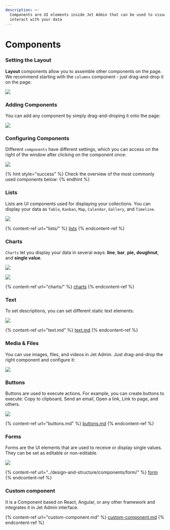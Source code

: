 ```yaml
---
description: >-
  Components are UI elements inside Jet Admin that can be used to visualize and
  interact with your data
---
```


# Components

### Setting the Layout

**Layout** components allow you to assemble other components on the page. We recommend starting with the `columns` component - just drag-and-drop it on the page:

![](../../.gitbook/assets/Components3.gif)

### Adding Components

You can add any component by simply drag-and-droping it onto the page:

![](../../.gitbook/assets/Components1.gif)

### Configuring Components

Different `components` have different settings, which you can access on the right of the window after clicking on the component once:

![](../../.gitbook/assets/Components10.gif)

{% hint style="success" %}
Check the overview of the most commonly used components below:
{% endhint %}

### Lists

Lists are UI components used for displaying your collections. You can display your data as `Table`, `Kanban`, `Map`, `Calendar`, `Gallery`, and `Timeline`.

![](<../../.gitbook/assets/image (795).png>)

{% content-ref url="lists/" %}
[lists](lists/)
{% endcontent-ref %}

### Charts

`Charts` let you display your data in several ways: **line**, **bar**, **pie,** **doughnut**, and **single value**.

![](<../../.gitbook/assets/image (798).png>)

![](<../../.gitbook/assets/image (796).png>)

{% content-ref url="charts/" %}
[charts](charts/)
{% endcontent-ref %}

### Text

To set descriptions, you can set different static text elements:

![](<../../.gitbook/assets/image (860).png>)

{% content-ref url="text.md" %}
[text.md](text.md)
{% endcontent-ref %}

### Media & Files

You can use images, files, and videos in Jet Admin. Just drag-and-drop the right component and configure it:

![](../../.gitbook/assets/Components2.gif)

### Buttons

Buttons are used to execute actions. For example, you can create buttons to execute: Copy to clipboard, Send an email, Open a link, Link to page, and others.

![](<../../.gitbook/assets/image (861).png>)

{% content-ref url="buttons.md" %}
[buttons.md](buttons.md)
{% endcontent-ref %}

### Forms

Forms are the UI elements that are used to receive or display single values. They can be set as editable or non-editable.

![](../../.gitbook/assets/Components4.gif)

{% content-ref url="../design-and-structure/components/form/" %}
[form](../design-and-structure/components/form/)
{% endcontent-ref %}

### Custom component

It is a Component based on React, Angular, or any other framework and integrates it in Jet Admin interface.

{% content-ref url="custom-component.md" %}
[custom-component.md](custom-component.md)
{% endcontent-ref %}
